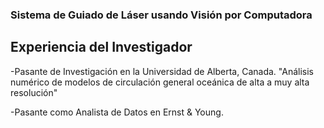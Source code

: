 ### Sistema de Guiado de Láser usando Visión por Computadora
## Experiencia del Investigador

-Pasante de Investigación en la Universidad de Alberta, Canada. "Análisis numérico de modelos de circulación general oceánica de alta a muy alta resolución"

-Pasante como Analista de Datos en Ernst & Young.

